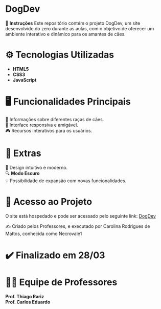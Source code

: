 # DogDev

📌 **Instruções**
Este repositório contém o projeto DogDev, um site desenvolvido do zero durante as aulas, com o objetivo de oferecer um ambiente interativo e dinâmico para os amantes de cães.

# ⚙️ **Tecnologias Utilizadas**
- **HTML5**
- **CSS3**
- **JavaScript**

# 🖥️ **Funcionalidades Principais**
🐶 Informações sobre diferentes raças de cães.<br>
📱 Interface responsiva e amigável.<br>
🎮 Recursos interativos para os usuários.<br>

# 🌟 **Extras**
🎨 Design intuitivo e moderno.<br>
🔍 **Modo Escuro**<br>
💡 Possibilidade de expansão com novas funcionalidades.<br>

# 🔗 **Acesso ao Projeto**
O site está hospedado e pode ser acessado pelo seguinte link: [DogDev](https://dogdev.netlify.app/)

✍️ Criado pelos Professores, e executado por Carolina Rodrigues de Mattos, conhecida como Necrovale1

# ✔️ **Finalizado em 28/03** 

# 👩‍🏫 **Equipe de Professores**
**Prof. Thiago Rariz**<br>
**Prof. Carlos Eduardo**
